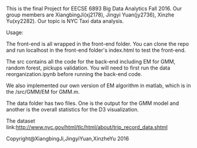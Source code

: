 This is the final Project for EECSE 6893 Big Data Analytics Fall 2016. Our group members are XiangbingJi(xj2178), Jingyi Yuan(jy2736), Xinzhe Yu(xy2282). Our topic is NYC Taxi data analysis. 

Usage:

The front-end is all wrapped in the front-end folder. You can clone the repo and run localhost in the front-end folder's index.html to test the front-end. 

The src contains all the code for the back-end including EM for GMM, random forest, pickups validation. You will need to first run the data reorganization.ipynb before running the back-end code.

We also implemented our own version of EM algorithm in matlab, which is in the /src/GMM/EM for GMM.m.

The data folder has two files. One is the output for the GMM model and another is the overall statistics for the D3 visualization.

The dataset link:http://www.nyc.gov/html/tlc/html/about/trip_record_data.shtml


Copyright@XiangbingJi,JingyiYuan,XinzheYu 2016